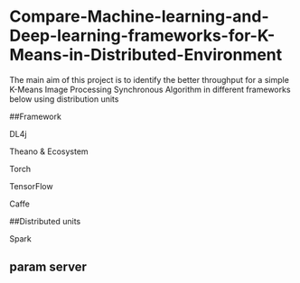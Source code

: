 # Compare-Machine-learning-and-Deep-learning-frameworks-for-K-Means-in-Distributed-Environment
The main aim of this project is to identify the better throughput for a simple K-Means Image Processing Synchronous Algorithm in different frameworks below using distribution units

##Framework

DL4j

Theano & Ecosystem

Torch

TensorFlow

Caffe

##Distributed units

Spark

## param server
